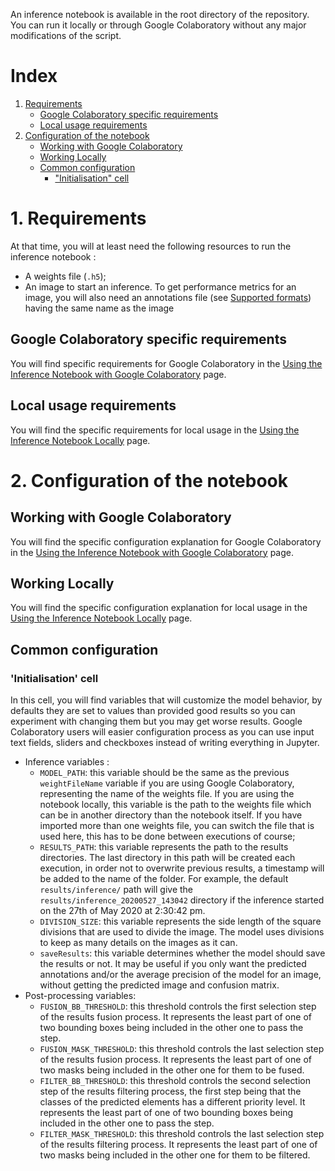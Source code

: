 An inference notebook is available in the root directory of the repository. You can run it locally or through Google Colaboratory without any major modifications of the script.

# Index
1. [Requirements](#1-requirements)
   * [Google Colaboratory specific requirements](#google-colaboratory-specific-requirements)
   * [Local usage requirements](#local-usage-requirements)
2. [Configuration of the notebook](2-configuration-of-the-notebook)
   * [Working with Google Colaboratory](#working-with-google-colaboratory)
   * [Working Locally](#working-locally)
   * [Common configuration](#common-configuration)
      * ["Initialisation" cell](#initialisation-cell)

# 1. Requirements
At that time, you will at least need the following resources to run the inference notebook : 
* A weights file (`.h5`);
* An image to start an inference.
To get performance metrics for an image, you will also need an annotations file (see [Supported formats](Annotations-format-compatibility.md#supported-formats)) having the same name as the image

## Google Colaboratory specific requirements
You will find specific requirements for Google Colaboratory in the [Using the Inference Notebook with Google Colaboratory](Using-the-Inference-Notebook-with-Google-Colaboratory.md#specific-requirements) page.

## Local usage requirements
You will find the specific requirements for local usage in the [Using the Inference Notebook Locally](Using-the-Inference-Notebook-Locally.md#specific-requirements.md) page.

# 2. Configuration of the notebook
## Working with Google Colaboratory
You will find the specific configuration explanation for Google Colaboratory in the [Using the Inference Notebook with Google Colaboratory](Using-the-Inference-Notebook-with-Google-Colaboratory.md#configuration-of-the-notebook) page.


## Working Locally
You will find the specific configuration explanation for local usage in the [Using the Inference Notebook Locally](Using-the-Inference-Notebook-Locally.md#configuration-of-the-notebook) page.


## Common configuration
### 'Initialisation' cell
In this cell, you will find variables that will customize the model behavior, by defaults they are set to values than provided good results so you can experiment with changing them but you may get worse results. Google Colaboratory users will easier configuration process as you can use input text fields, sliders and checkboxes instead of writing everything in Jupyter.  
* Inference variables : 
  * ```MODEL_PATH```: this variable should be the same as the previous ```weightFileName``` variable if you are using Google Colaboratory, representing the name of the weights file. If you are using the notebook locally, this variable is the path to the weights file which can be in another directory than the notebook itself. If you have imported more than one weights file, you can switch the file that is used here, this has to be done between executions of course;
  * ```RESULTS_PATH```: this variable represents the path to the results directories. The last directory in this path will be created each execution, in order not to overwrite previous results, a timestamp will be added to the name of the folder. For example, the default ```results/inference/``` path will give the ```results/inference_20200527_143042``` directory if the inference started on the 27th of May 2020 at 2:30:42 pm.
  * ```DIVISION_SIZE```: this variable represents the side length of the square divisions that are used to divide the image. The model uses divisions to keep as many details on the images as it can.
  * ```saveResults```: this variable determines whether the model should save the results or not. It may be useful if you only want the predicted annotations and/or the average precision of the model for an image, without getting the predicted image and confusion matrix.
* Post-processing variables:
  * ```FUSION_BB_THRESHOLD```: this threshold controls the first selection step of the results fusion process. It represents the least part of one of two bounding boxes being included in the other one to pass the step. 
  * ```FUSION_MASK_THRESHOLD```: this threshold controls the last selection step of the results fusion process. It represents the least part of one of two masks being included in the other one for them to be fused.
  * ```FILTER_BB_THRESHOLD```: this threshold controls the second selection step of the results filtering process, the first step being that the classes of the predicted elements has a different priority level. It represents the least part of one of two bounding boxes being included in the other one to pass the step.
  * ```FILTER_MASK_THRESHOLD```: this threshold controls the last selection step of the results filtering process. It represents the least part of one of two masks being included in the other one for them to be filtered.